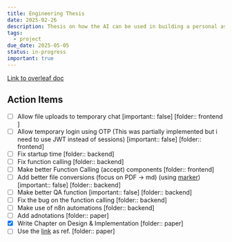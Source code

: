 ```yaml
---
title: Engineering Thesis
date: 2025-02-26
description: Thesis on how the AI can be used in building a personal assistant
tags:
  - project
due_date: 2025-05-05
status: in-progress
important: true
---
```

[Link to overleaf doc](https://www.overleaf.com/project/67700d7144fd0bf691e02b75)

## Action Items

- [ ] Allow file uploads to temporary chat [important:: false] [folder:: frontend ]
- [ ] Allow temporary login using OTP (This was partially implemented but i need to use JWT instead of sessions) [important:: false] [folder:: frontend]
- [ ] Fix startup time [folder:: backend]
- [ ] Fix function calling [folder:: backend]
- [ ] Make better Function Calling (accept) components [folder:: frontend]
- [ ] Add better file conversions (focus on PDF -> md) (using [marker](https://github.com/VikParuchuri/marker)) [important:: false] [folder:: backend]
- [ ] Make better QA function [important:: false] [folder:: backend]
- [ ] Fix the bug on the function calling [folder:: backend]
- [ ] Make use of n8n automations  [folder:: backend]
- [ ] Add adnotations [folder:: paper]
- [x] Write Chapter on Design & Implementation [folder:: paper]
- [ ] Use the [link](https://arxiv.org/pdf/2502.21321) as ref. [folder:: paper]
